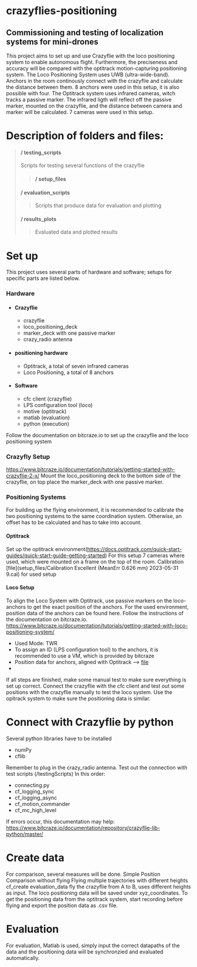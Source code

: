 # crazyflies-positioning
## Commissioning and testing of localization systems for mini-drones

This project aims to set up and use Crazyflie with the loco positioning system to enable autonomous flight.
Furthermore, the preciseness and accuracy will be compared with the optitrack motion-capturing positioning system.
The Loco Positioning System uses UWB (ultra-wide-band). Anchors in the room continously connect with the crazyflie and calculate the distance between them. 
8 anchors were used in this setup, it is also possible with four.
The Optitrack system uses infrared cameras, witch tracks a passive marker. The infrared ligth will reflect off the passive marker, mounted on the crazyflie, and the distance between camera and marker will be calculated.
7 cameras were used in this setup.

# Description of folders and files:
> #### / testing_scripts
>Scripts for testing several functions of the crazyflie
>> #### / setup_files
> #### / evaluation_scripts
>> Scripts that produce data for evaluation and plotting
> #### / results_plots
>> Evaluated data and plotted results

# Set up
This project uses several parts of hardware and software; setups for specific parts are listed below.
### Hardware 
* #### Crazyflie
   * crazyflie     
   * loco_positioning_deck
   * marker_deck with one passive marker
   * crazy_radio antenna
* #### positioning hardware
   * Optitrack, a total of seven infrared cameras
   * Loco Positioning, a total of 8 anchors
* #### Software
   * cfc client (crazyflie)
   * LPS configuration tool (loco)
   * motive (optitrack)
   * matlab (evaluation)
   * python (execution)

Follow the documentation on bitcraze.io to set up the crazyflie and the loco positioning system
### Crazyfly Setup
https://www.bitcraze.io/documentation/tutorials/getting-started-with-crazyflie-2-x/
Mount the loco_positioning deck to the bottom side of the crazyflie, on top place the marker_deck with one passive marker.
### Positioning Systems
For building up the flying environment, it is recommended to calibrate the two positioning systems to the same coordination system. Otherwise, an offset has to be calculated and has to take into account.
#### Optitrack
Set up the optitrack environment(https://docs.optitrack.com/quick-start-guides/quick-start-guide-getting-started) For this setup 7 cameras where used, which were mounted on a frame on the top of the room.
Calibration [file](setup_files/Calibration Excellent (MeanErr 0.626 mm) 2023-05-31 9.cal) for used setup 

#### Loco Setup
To align the Loco System with Optitrack, use passive markers on the loco-anchors to get the exact position of the anchors. 
For the used environment, position data of the anchors can be found here.
Follow the instructions of the documentation on bitcraze.io.
https://www.bitcraze.io/documentation/tutorials/getting-started-with-loco-positioning-system/
- Used Mode: TWR
- To assign an ID (LPS configuration tool) to the anchors, it is recommended to use a VM, which is provided by bitcraze
- Position data for anchors, aligned with Optitrack --> [file](setup_files/anchor-position_optitrack.yaml) 
- 
If all steps are finished, make some manual test to make sure everything is set up correct.
Connect the crazyflie with the cfc client and test out some positions with the crazyflie manually to test the loco system.
Use the opitrack system to make sure the positioning data is similar.

# Connect with Crazyflie by python
Several python libraries have to be installed
- numPy
- cflib

Remember to plug in the crazy_radio antenna.
Test out the connection with test scripts (/testingScripts)
In this order: 
- connecting.py
- cf_logging_sync
- cf_logging_async
- cf_motion_commander
- cf_mc_high_level

If errors occur, this documentation may help:
https://www.bitcraze.io/documentation/repository/crazyflie-lib-python/master/

# Create data
For comparison, several measures will be done.
Simple Position Comparison without flying
Flying multiple trajectories with different heights
cf_create evaluation_data fly the crazyflie from A to B, uses different heights as input.
The loco positioning data will be saved under xyz_coordinates.
To get the positioning data from the optitrack system, start recording before flying and export the position data as .csv file.

# Evaluation
For evaluation, Matlab is used, simply input the correct datapaths of the data and the positioning data will be synchronzied and evaluated automatically.





